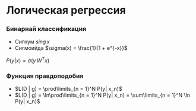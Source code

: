 # Логическая регрессия

### Бинарнай классификация

- Сигнум $sing{\,x}$
- Сигмоийда $\sigma(x) = \frac{1}{1 + e^{-x}}$

$P(y | x) = \sigma(y\,W^Tx)$
### Функция правдоподобия

- $L(D | g) = \prod\limits_{n = 1}^N P(y| x_n)$
- $L(D | g) = \ln\prod\limits_{n = 1}^N P(y| x_n) = \sum\limits_{n = 1}^N \ln P(y| x_n)$